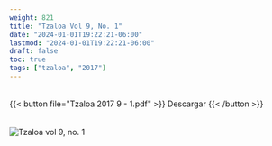 ```yaml
---
weight: 821
title: "Tzaloa Vol 9, No. 1"
date: "2024-01-01T19:22:21-06:00"
lastmod: "2024-01-01T19:22:21-06:00"
draft: false
toc: true
tags: ["tzaloa", "2017"]
---
```

######
{{< button file="Tzaloa 2017 9 - 1.pdf" >}}   Descargar {{< /button >}} 
######
![Tzaloa vol 9, no. 1](images/portada/9-1.jpeg)